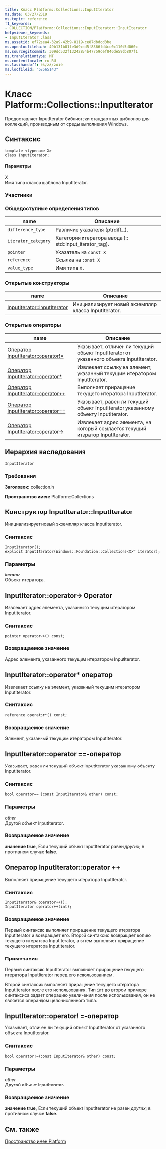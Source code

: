 ```yaml
---
title: Класс Platform::Collections::InputIterator
ms.date: 03/27/2019
ms.topic: reference
f1_keywords:
- COLLECTION/Platform::Collections::InputIterator::InputIterator
helpviewer_keywords:
- InputIterator Class
ms.assetid: ef72eea4-32a9-42b9-8119-ce87dbdcd3be
ms.openlocfilehash: 49b131b01fe3d9cad5f8366fd4cc0c110b5d060c
ms.sourcegitcommit: 309dc532f13242854b47759cef846de59bb807f1
ms.translationtype: MT
ms.contentlocale: ru-RU
ms.lasthandoff: 03/28/2019
ms.locfileid: "58565143"
---
```

# <a name="platformcollectionsinputiterator-class"></a>Класс Platform::Collections::InputIterator

Предоставляет InputIterator библиотеки стандартных шаблонов для коллекций, производным от среды выполнения Windows.

## <a name="syntax"></a>Синтаксис

```
template <typename X>
class InputIterator;
```

#### <a name="parameters"></a>Параметры

*X*<br/>
Имя типа класса шаблона InputIterator.

### <a name="members"></a>Участники

### <a name="public-typedefs"></a>Общедоступные определения типов

|name|Описание|
|----------|-----------------|
|`difference_type`|Различие указателя (ptrdiff_t).|
|`iterator_category`|Категория итератора ввода (:: std::input_iterator_tag).|
|`pointer`|Указатель на `const X`|
|`reference`|Ссылка на `const X`|
|`value_type`|Имя типа `X` .|

### <a name="public-constructors"></a>Открытые конструкторы

|name|Описание|
|----------|-----------------|
|[InputIterator::InputIterator](#ctor)|Инициализирует новый экземпляр класса InputIterator.|

### <a name="public-operators"></a>Открытые операторы

|name|Описание|
|----------|-----------------|
|[Оператор InputIterator::operator!=](#operator-inequality)|Указывает, отличен ли текущий объект InputIterator от указанного объекта InputIterator.|
|[Оператор InputIterator::operator*](#operator-dereference)|Извлекает ссылку на элемент, указанный текущим итератором InputIterator.|
|[Оператор InputIterator::operator++](#operator-increment)|Выполняет приращение текущего итератора InputIterator.|
|[Оператор InputIterator::operator==](#operator-equality)|Указывает, равен ли текущий объект InputIterator указанному объекту InputIterator.|
|[Оператор InputIterator::operator->](#operator-arrow)|Извлекает адрес элемента, на который ссылается текущий итератор InputIterator.|

## <a name="inheritance-hierarchy"></a>Иерархия наследования

`InputIterator`

### <a name="requirements"></a>Требования

**Заголовок:** collection.h

**Пространство имен:** Platform::Collections

## <a name="ctor"></a>  Конструктор InputIterator::InputIterator

Инициализирует новый экземпляр класса InputIterator.

### <a name="syntax"></a>Синтаксис

```
InputIterator();
explicit InputIterator(Windows::Foundation::Collections<X>^ iterator);
```

### <a name="parameters"></a>Параметры

*iterator*<br/>
Объект итератора.

## <a name="operator-arrow"></a>  InputIterator::operator-&gt; Operator

Извлекает адрес элемента, указанного текущим итератором InputIterator.

### <a name="syntax"></a>Синтаксис

```
pointer operator->() const;
```

### <a name="return-value"></a>Возвращаемое значение

Адрес элемента, указанного текущим итератором InputIterator.

## <a name="operator-dereference"></a>  InputIterator::operator\* оператор

Извлекает ссылку на элемент, указанный текущим итератором InputIterator.

### <a name="syntax"></a>Синтаксис

```
reference operator*() const;
```

### <a name="return-value"></a>Возвращаемое значение

Элемент, указанный текущим итератором InputIterator.

## <a name="operator-equality"></a>  InputIterator::operator ==-оператор

Указывает, равен ли текущий объект InputIterator указанному объекту InputIterator.

### <a name="syntax"></a>Синтаксис

```
bool operator== (const InputIterator& other) const;
```

### <a name="parameters"></a>Параметры

*other*<br/>
Другой объект InputIterator.

### <a name="return-value"></a>Возвращаемое значение

**значение true,** Если текущий объект InputIterator равен *других*; в противном случае **false**.

## <a name="operator-increment"></a>  Оператор InputIterator::operator ++

Выполняет приращение текущего итератора InputIterator.

### <a name="syntax"></a>Синтаксис

```
InputIterator& operator++();
InputIterator operator++(int);
```

### <a name="return-value"></a>Возвращаемое значение

Первый синтаксис выполняет приращение текущего итератора InputIterator и возвращает его. Второй синтаксис возвращает копию текущего итератора InputIterator, а затем выполняет приращение текущего итератора InputIterator.

### <a name="remarks"></a>Примечания

Первый синтаксис InputIterator выполняет приращение текущего итератора InputIterator перед его использованием.

Второй синтаксис выполняет приращение текущего итератора InputIterator после его использования. Тип `int` во втором примере синтаксиса задает операцию увеличения после использования, он не является операндом целочисленного типа.

## <a name="operator-inequality"></a>  InputIterator::operator! =-оператор

Указывает, отличен ли текущий объект InputIterator от указанного объекта InputIterator.

### <a name="syntax"></a>Синтаксис

```
bool operator!=(const InputIterator& other) const;
```

### <a name="parameters"></a>Параметры

*other*<br/>
Другой объект InputIterator.

### <a name="return-value"></a>Возвращаемое значение

**значение true,** Если текущий объект InputIterator не равен *других*; в противном случае **false**.

## <a name="see-also"></a>См. также

[Пространство имен Platform](platform-namespace-c-cx.md)
